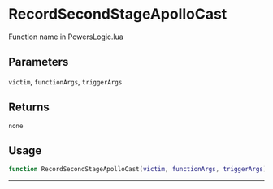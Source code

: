 # RecordSecondStageApolloCast
Function name in PowersLogic.lua
## Parameters
`victim`, `functionArgs`, `triggerArgs`
## Returns
`none`
## Usage
```lua
function RecordSecondStageApolloCast(victim, functionArgs, triggerArgs)
```
---
